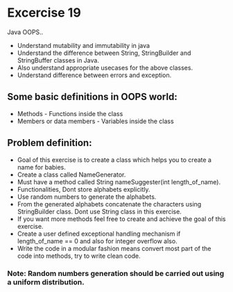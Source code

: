 # Excercise 19

Java OOPS..
- Understand mutability and immutability in java
- Understand the difference between String, StringBuilder and StringBuffer classes in Java.
- Also understand appropriate usecases for the above classes.
- Understand difference between errors and exception.

## Some basic definitions in OOPS world:

* Methods - Functions inside the class
* Members or data members - Variables inside the class

## Problem definition:

- Goal of this exercise is to create a class which helps you to create a name for babies.
- Create a class called NameGenerator.
- Must have a method called String nameSuggester(int length_of_name).
- Functionalities, Dont store alphabets explicitly. 
- Use random numbers to generate the alphabets.
- From the generated alphabets concatenate the characters using StringBuilder class. Dont use String class in this exercise.
- If you want more methods feel free to create and achieve the goal of this exercise.
- Create a user defined exceptional handling mechanism if length_of_name == 0 and also for integer overflow also.
- Write the code in a modular fashion means convert most part of the code into methods, try to write clean code.

### Note: Random numbers generation should be carried out using a uniform distribution.


